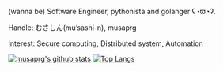 (wanna be) Software Engineer, pythonista and golanger ʕ◔ϖ◔ʔ.

Handle: むさしん(mu’sashi-n), musaprg

Interest: Secure computing, Distributed system, Automation

[![musaprg's github stats](https://github-readme-stats.vercel.app/api?username=musaprg&show_icons=true)](https://github.com/anuraghazra/github-readme-stats)
[![Top Langs](https://github-readme-stats.vercel.app/api/top-langs/?username=musaprg&layout=compact)](https://github.com/anuraghazra/github-readme-stats)
